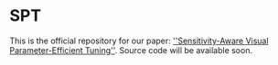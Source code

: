 # SPT
This is the official repository for our paper: [''Sensitivity-Aware Visual Parameter-Efficient Tuning''](https://arxiv.org/abs/2303.08566). Source code will be available soon.
